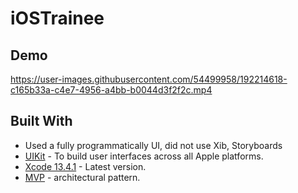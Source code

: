 # iOSTrainee

## Demo

https://user-images.githubusercontent.com/54499958/192214618-c165b33a-c4e7-4956-a4bb-b0044d3f2f2c.mp4

## Built With

* Used a fully programmatically UI, did not use Xib, Storyboards
* [UIKit](https://developer.apple.com/documentation/uikit/) - To build user interfaces across all Apple platforms.
* [Xcode 13.4.1](https://developer.apple.com/documentation/xcode-release-notes/xcode-13_4_1-release-notes) - Latest version.
* [MVP](https://medium.com/swlh/simple-mvp-design-pattern-in-swift-3655811e0415) - architectural pattern.




